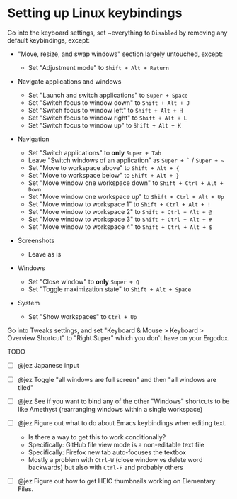 # Setting up Linux keybindings

Go into the keyboard settings, set ~everything to `Disabled` by removing any
default keybindings, except:

- "Move, resize, and swap windows" section largely untouched, except:
  - Set "Adjustment mode" to `Shift + Alt + Return`

- Navigate applications and windows
  - Set "Launch and switch applications" to `Super + Space`
  - Set "Switch focus to window down" to `Shift + Alt + J`
  - Set "Switch focus to window left" to `Shift + Alt + H`
  - Set "Switch focus to window right" to `Shift + Alt + L`
  - Set "Switch focus to window up" to `Shift + Alt + K`

- Navigation
  - Set "Switch applications" to **only** `Super + Tab`
  - Leave "Switch windows of an application" as `` Super + ` `` / `Super + ~`
  - Set "Move to workspace above" to `Shift + Alt + {`
  - Set "Move to workspace below" to `Shift + Alt + }`
  - Set "Move window one workspace down" to `Shift + Ctrl + Alt + Down`
  - Set "Move window one workspace up" to `Shift + Ctrl + Alt + Up`
  - Set "Move window to workspace 1" to `Shift + Ctrl + Alt + !`
  - Set "Move window to workspace 2" to `Shift + Ctrl + Alt + @`
  - Set "Move window to workspace 3" to `Shift + Ctrl + Alt + #`
  - Set "Move window to workspace 4" to `Shift + Ctrl + Alt + $`

- Screenshots
  - Leave as is

- Windows
  - Set "Close window" to **only** `Super + Q`
  - Set "Toggle maximization state" to `Shift + Alt + Space`

- System
  - Set "Show workspaces" to `Ctrl + Up`

Go into Tweaks settings, and set "Keyboard & Mouse > Keyboard > Overview
Shortcut" to "Right Super" which you don't have on your Ergodox.

TODO

- [  ] @jez Japanese input
- [  ] @jez Toggle "all windows are full screen" and then "all windows are tiled"
- [  ] @jez See if you want to bind any of the other "Windows" shortcuts to be
  like Amethyst (rearranging windows within a single workspace)
- [  ] @jez Figure out what to do about Emacs keybindings when editing text.
  - Is there a way to get this to work conditionally?
  - Specifically: GitHub file view mode is a non-editable text file
  - Specifically: Firefox new tab auto-focuses the textbox
  - Mostly a problem with `Ctrl-W` (close window vs delete word backwards) but
    also with `Ctrl-F` and probably others
- [  ] @jez Figure out how to get HEIC thumbnails working on Elementary Files.



